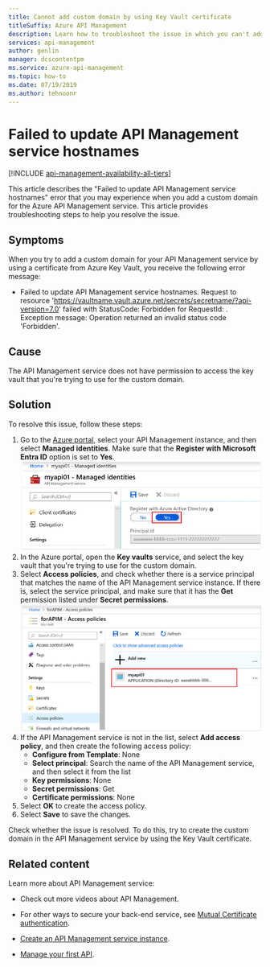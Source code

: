 ```yaml
---
title: Cannot add custom domain by using Key Vault certificate
titleSuffix: Azure API Management
description: Learn how to troubleshoot the issue in which you can't add a custom domain in Azure API Management by using a key vault certificate.
services: api-management
author: genlin
manager: dcscontentpm
ms.service: azure-api-management
ms.topic: how-to
ms.date: 07/19/2019
ms.author: tehnoonr
---
```


# Failed to update API Management service hostnames

[!INCLUDE [api-management-availability-all-tiers](../../includes/api-management-availability-all-tiers.md)]

This article describes the "Failed to update API Management service hostnames" error that you may experience when you add a custom domain for the Azure API Management service. This article provides troubleshooting steps to help you resolve the issue.

## Symptoms

When you try to add a custom domain for your API Management service by using a certificate from Azure Key Vault, you receive the following error message:

- Failed to update API Management service hostnames. Request to resource 'https://vaultname.vault.azure.net/secrets/secretname/?api-version=7.0' failed with StatusCode: Forbidden for RequestId: . Exception message: Operation returned an invalid status code 'Forbidden'.

## Cause

The API Management service does not have permission to access the key vault that you're trying to use for the custom domain.

## Solution

To resolve this issue, follow these steps:

1. Go to the [Azure portal](https://portal.azure.com), select your API Management instance, and then select **Managed identities**. Make sure that the **Register with Microsoft Entra ID** option is set to **Yes**. 
    ![Registering with Azure Active Director](./media/api-management-troubleshoot-cannot-add-custom-domain/register-with-aad.png)
1. In the Azure portal, open the **Key vaults** service, and select the key vault that you're trying to use for the custom domain.
1. Select **Access policies**, and check whether there is a service principal that matches the name of the API Management service instance. If there is, select the service principal, and make sure that it has the **Get** permission listed under **Secret permissions**.  
    ![Adding access policy for service principal](./media/api-management-troubleshoot-cannot-add-custom-domain/access-policy.png)
1. If the API Management service is not in the list, select **Add access policy**, and then create the following access policy:
    - **Configure from Template**: None
    - **Select principal**: Search the name of the API Management service, and then select it from the list
    - **Key permissions**: None
    - **Secret permissions**: Get
    - **Certificate permissions**: None
1. Select **OK** to create the access policy.
1. Select **Save** to save the changes.

Check whether the issue is resolved. To do this, try to create the custom domain in the API Management service by using the Key Vault certificate.

## Related content
Learn more about API Management service:

- Check out more videos about API Management.
* For other ways to secure your back-end service, see [Mutual Certificate authentication](api-management-howto-mutual-certificates.md).

* [Create an API Management service instance](get-started-create-service-instance.md).
* [Manage your first API](import-and-publish.md).
